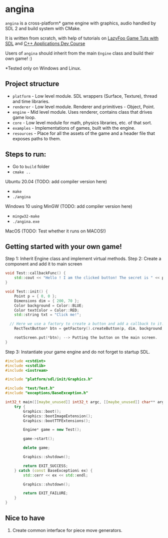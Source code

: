 # angina

`angina` is a cross-platform* game engine with graphics, audio handled by SDL 2 and build system with CMake.

It is written from scratch, with help of tutorials on [LazyFoo Game Tuts with SDL](https://lazyfoo.net/tutorials/SDL/index.php) and [C++ Applications Dev Course](https://softuni.bg/trainings/3556/applications-development-with-c-plus-plus-october-2021)

Users of `angina` should inherit from the main `Engine` class and build their own game! :)

*Tested only on Windows and Linux.

## Project structure

- `platform` - Low level module. SDL wrappers (Surface, Texture), thread and time libraries.
- `renderer` - Low level module. Renderer and primitives - Object, Point.
- `engine` - Mid level module. Uses renderer, contains class that drives game loop.
- `core` - Low level module for math, physics libraries, etc. of that sort.
- `examples` - Implementations of games, built with the engine.
- `resources` - Place for all the assets of the game and a header file that exposes paths to them.

## Steps to run:

- Go to `build` folder
- `cmake ..`

Ubuntu 20.04 (TODO: add compiler version here)
- `make`
- `./angina`

Windows 10 using MinGW (TODO: add compiler version here)
- `mingw32-make`
- `./angina.exe`

MacOS (TODO: Test whether it runs on MACOS!)

## Getting started with your own game!

Step 1: Inherit Engine class and implement virtual methods.
Step 2: Create a component and add it to main screen

```cpp
void Test::callbackFunc() {
	std::cout << "Hello ! I am the clicked button! The secret is " << privateNumber << std::endl;
}

void Test::init() {
	Point p = { 0, 0 };
	Dimensions dim = { 200, 70 };
	Color background = Color::BLUE;
	Color textColor = Color::RED;
	std::string txt = "Click me!";

  // Here we use a factory to create a button and add a callback to it.
	RectTextButton* btn = getFactory().createButton(p, dim, background, textColor, txt, defaultFont, std::bind(&Test::callbackFunc, this));

	rootScreen.put(*btn); --> Putting the button on the main screen.
}
```

Step 3: Instantiate your game engine and do not forget to startup SDL.

```cpp
#include <cstdint>
#include <cstdlib>
#include <iostream>

#include "platform/sdl/init/Graphics.h"

#include "test/Test.h"
#include "exceptions/BaseException.h"

int32_t main([[maybe_unused]] int32_t argc, [[maybe_unused]] char** argv) {
	try {
		Graphics::boot();
		Graphics::bootImageExtension();
		Graphics::bootTTFExtensions();

		Engine* game = new Test();

		game->start();

		delete game;

		Graphics::shutdown();

		return EXIT_SUCCESS;
	} catch (const BaseException& ex) {
		std::cerr << ex << std::endl;

		Graphics::shutdown();

		return EXIT_FAILURE;
	}
}
```

## Nice to have
1. Create common interface for piece move generators.